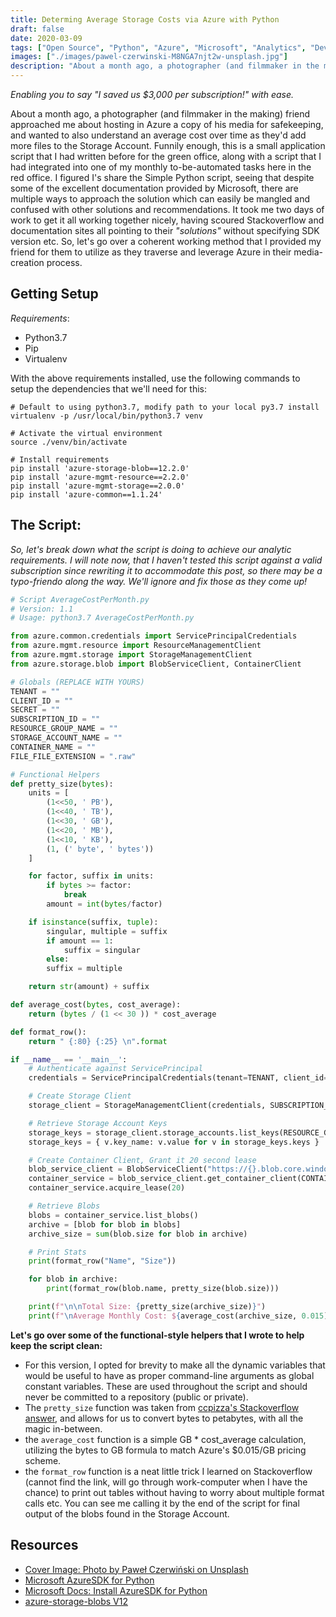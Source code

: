```yaml
---
title: Determing Average Storage Costs via Azure with Python
draft: false
date: 2020-03-09
tags: ["Open Source", "Python", "Azure", "Microsoft", "Analytics", "DevOps"]
images: ["./images/pawel-czerwinski-M8NGA7njt2w-unsplash.jpg"]
description: "About a month ago, a photographer (and filmmaker in the making) friend approached me about hosting in Azure a copy of his media for safekeeping, and wanted to also understand an average cost over time as they'd add more files to the Storage Account. Funnily enough, this is a small application script that I had written before for the green office, along with a script that I had integrated into one of my monthly to-be-automated tasks here in the red office. I figured I's share the Simple Python script, seeing that despite some of the excellent documentation provided by Microsoft, there are multiple ways to approach the solution which can easily be mangled and confused with other solutions and recommendations."
---
```


_Enabling you to say "I saved us $3,000 per subscription!" with ease._

About a month ago, a photographer (and filmmaker in the making) friend approached me about hosting in Azure a copy of his media for safekeeping, and wanted to also understand an average cost over time as they'd add more files to the Storage Account. Funnily enough, this is a small application script that I had written before for the green office, along with a script that I had integrated into one of my monthly to-be-automated tasks here in the red office. I figured I's share the Simple Python script, seeing that despite some of the excellent documentation provided by Microsoft, there are multiple ways to approach the solution which can easily be mangled and confused with other solutions and recommendations. It took me two days of work to get it all working together nicely, having scoured Stackoverflow and documentation sites all pointing to their _"solutions"_ without specifying SDK version etc. So, let's go over a coherent working method that I provided my friend for them to utilize as they traverse and leverage Azure in their media-creation process.

## Getting Setup

_Requirements_:

- Python3.7
- Pip
- Virtualenv

With the above requirements installed, use the following commands to setup the dependencies that we'll need for this:

```shell
# Default to using python3.7, modify path to your local py3.7 install
virtualenv -p /usr/local/bin/python3.7 venv

# Activate the virtual environment
source ./venv/bin/activate

# Install requirements
pip install 'azure-storage-blob==12.2.0'
pip install 'azure-mgmt-resource==2.2.0'
pip install 'azure-mgmt-storage==2.0.0'
pip install 'azure-common==1.1.24'
```

## The Script:

_So, let's break down what the script is doing to achieve our analytic requirements. I will note now, that I haven't tested this script against a valid subscription since rewriting it to accommodate this post, so there may be a typo-friendo along the way. We'll ignore and fix those as they come up!_

```python
# Script AverageCostPerMonth.py
# Version: 1.1
# Usage: python3.7 AverageCostPerMonth.py

from azure.common.credentials import ServicePrincipalCredentials
from azure.mgmt.resource import ResourceManagementClient
from azure.mgmt.storage import StorageManagementClient
from azure.storage.blob import BlobServiceClient, ContainerClient

# Globals (REPLACE WITH YOURS)
TENANT = ""
CLIENT_ID = ""
SECRET = ""
SUBSCRIPTION_ID = ""
RESOURCE_GROUP_NAME = ""
STORAGE_ACCOUNT_NAME = ""
CONTAINER_NAME = ""
FILE_FILE_EXTENSION = ".raw"

# Functional Helpers
def pretty_size(bytes):
    units = [
        (1<<50, ' PB'),
        (1<<40, ' TB'),
        (1<<30, ' GB'),
        (1<<20, ' MB'),
        (1<<10, ' KB'),
        (1, (' byte', ' bytes'))
    ]

    for factor, suffix in units:
        if bytes >= factor:
            break
        amount = int(bytes/factor)

    if isinstance(suffix, tuple):
        singular, multiple = suffix
        if amount == 1:
            suffix = singular
        else:
        suffix = multiple

    return str(amount) + suffix

def average_cost(bytes, cost_average):
    return (bytes / (1 << 30 )) * cost_average

def format_row():
    return " {:80} {:25} \n".format

if __name__ == '__main__':
    # Authenticate against ServicePrincipal
    credentials = ServicePrincipalCredentials(tenant=TENANT, client_id=CLIENT_ID, secret=SECRET)

    # Create Storage Client
    storage_client = StorageManagementClient(credentials, SUBSCRIPTION_ID)

    # Retrieve Storage Account Keys
    storage_keys = storage_client.storage_accounts.list_keys(RESOURCE_GROUP_NAME, STORAGE_ACCOUNT_NAME)
    storage_keys = { v.key_name: v.value for v in storage_keys.keys }

    # Create Container Client, Grant it 20 second lease
    blob_service_client = BlobServiceClient("https://{}.blob.core.windows.net".format(STORAGE_ACCOUNT_NAME), credentials=storage_keys["key1"])
    container_service = blob_service_client.get_container_client(CONTAINER_NAME)
    container_service.acquire_lease(20)

    # Retrieve Blobs
    blobs = container_service.list_blobs()
    archive = [blob for blob in blobs]
    archive_size = sum(blob.size for blob in archive)

    # Print Stats
    print(format_row("Name", "Size"))

    for blob in archive:
        print(format_row(blob.name, pretty_size(blob.size)))

    print(f"\n\nTotal Size: {pretty_size(archive_size)}")
    print(f"\nAverage Monthly Cost: ${average_cost(archive_size, 0.015)}")
```

**Let's go over some of the functional-style helpers that I wrote to help keep the script clean:**

- For this version, I opted for brevity to make all the dynamic variables that would be useful to have as proper command-line arguments as global constant variables. These are used throughout the script and should never be committed to a repository (public or private).
- The `pretty_size` function was taken from [ccpizza's Stackoverflow answer](https://stackoverflow.com/questions/5194057/better-way-to-convert-file-sizes-in-python), and allows for us to convert bytes to petabytes, with all the magic in-between.
- the `average_cost` function is a simple GB \* cost_average calculation, utilizing the bytes to GB formula to match Azure's \$0.015/GB pricing scheme.
- the `format_row` function is a neat little trick I learned on Stackoverflow (cannot find the link, will go through work-computer when I have the chance) to print out tables without having to worry about multiple format calls etc. You can see me calling it by the end of the script for final output of the blobs found in the Storage Account.

## Resources

- [Cover Image: Photo by Paweł Czerwiński on Unsplash](https://unsplash.com/photos/M8NGA7njt2w)
- [Microsoft AzureSDK for Python](https://github.com/Azure/azure-sdk-for-python)
- [Microsoft Docs: Install AzureSDK for Python](https://docs.microsoft.com/en-us/azure/python/python-sdk-azure-install)
- [azure-storage-blobs V12](https://docs.microsoft.com/en-us/azure/storage/blobs/storage-quickstart-blobs-python)
